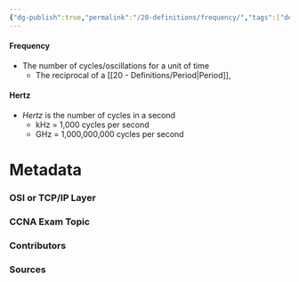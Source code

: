 ```yaml
---
{"dg-publish":true,"permalink":"/20-definitions/frequency/","tags":["defs_ccna"]}
---
```


#### Frequency
- The number of cycles/oscillations for a unit of time
	- The reciprocal of a [[20 - Definitions/Period\|Period]], 

#### Hertz
- *Hertz* is the number of cycles in a second
	- kHz = 1,000 cycles per second
	- GHz = 1,000,000,000 cycles per second






# Metadata
### OSI or TCP/IP Layer

### CCNA Exam Topic

### Contributors

### Sources

